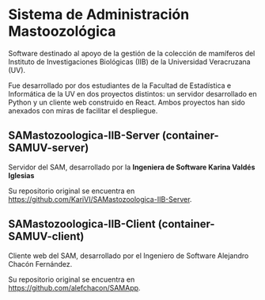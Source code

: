 # Sistema de Administración Mastoozológica
Software destinado al apoyo de la gestión de la colección de mamíferos del Instituto de Investigaciones Biológicas (IIB) de la Universidad Veracruzana (UV).

Fue desarrollado por dos estudiantes de la Facultad de Estadística e Informática de la UV en dos proyectos distintos: un servidor desarrollado en Python y un cliente web construido en React. Ambos proyectos han sido anexados con miras de facilitar el despliegue.

## SAMastozoologica-IIB-Server (container-SAMUV-server)
Servidor del SAM, desarrollado por la **Ingeniera de Software Karina Valdés Iglesias**

Su repositorio original se encuentra en https://github.com/KariVI/SAMastozoologica-IIB-Server.

## SAMastozoologica-IIB-Client (container-SAMUV-client)
Cliente web del SAM, desarrollado por el Ingeniero de Software Alejandro Chacón Fernández.

Su repositorio original se encuentra en https://github.com/alefchacon/SAMApp.
